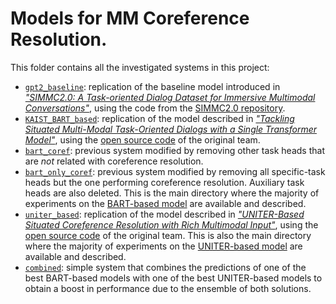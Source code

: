 # Models for MM Coreference Resolution.

This folder contains all the investigated systems in this project:

- [`gpt2_baseline`](https://github.com/AlejandroSantorum/simmc2-Multimodal_Coreference_Resolution/tree/main/models/gpt2_baseline): replication of the baseline model introduced in [*"SIMMC2.0: A Task-oriented Dialog Dataset for Immersive Multimodal Conversations"*](https://aclanthology.org/2021.emnlp-main.401.pdf), using the code from the [SIMMC2.0 repository](https://github.com/facebookresearch/simmc2).
- [`KAIST_BART_based`](https://github.com/AlejandroSantorum/simmc2-Multimodal_Coreference_Resolution/tree/main/models/KAIST_BART_based): replication of the model described in [*"Tackling Situated Multi-Modal Task-Oriented Dialogs with a Single Transformer Model"*](https://openreview.net/forum?id=NajekV9uBas), using the [open source code](https://github.com/KAIST-AILab/DSTC10-SIMMC) of the original team.
- [`bart_coref`](https://github.com/AlejandroSantorum/simmc2-Multimodal_Coreference_Resolution/tree/main/models/bart_coref): previous system modified by removing other task heads that are *not* related with coreference resolution.
- [`bart_only_coref`](https://github.com/AlejandroSantorum/simmc2-Multimodal_Coreference_Resolution/tree/main/models/bart_only_coref): previous system modified by removing all specific-task heads but the one performing coreference resolution. Auxiliary task heads are also deleted. This is the main directory where the majority of experiments on the [BART-based model](https://openreview.net/forum?id=NajekV9uBas) are available and described.
- [`uniter_based`](https://github.com/AlejandroSantorum/simmc2-Multimodal_Coreference_Resolution/tree/main/models/uniter_based): replication of the model described in [*"UNITER-Based Situated Coreference Resolution with Rich Multimodal Input"*](https://arxiv.org/abs/2112.03521), using the [open source code](https://github.com/i-need-sleep/MMCoref_Cleaned) of the original team. This is also the main directory where the majority of experiments on the [UNITER-based model](https://arxiv.org/abs/2112.03521) are available and described.
- [`combined`](https://github.com/AlejandroSantorum/simmc2-Multimodal_Coreference_Resolution/tree/main/models/combined): simple system that combines the predictions of one of the best BART-based models with one of the best UNITER-based models to obtain a boost in performance due to the ensemble of both solutions.